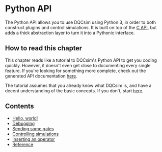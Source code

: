 # Python API

The Python API allows you to use DQCsim using Python 3, in order to both
construct plugins and control simulations. It is built on top of the
[C API](../c-api/index.html), but adds a thick abstraction layer to turn it
into a Pythonic interface.

## How to read this chapter

This chapter reads like a tutorial to DQCsim's Python API to get you coding
quickly. However, it doesn't even get close to documenting every single
feature. If you're looking for something more complete, check out the
generated API documentation [here](https://mbrobbel.github.io/dqcsim/py_/dqcsim/).

The tutorial assumes that you already know what DQCsim is, and have a decent
understanding of the basic concepts. If you don't, start [here](../index.md).

## Contents

 - [Hello, world!](hello-world.md)
 - [Debugging](debugging.md)
 - [Sending some gates](sending-gates.md)
 - [Controlling simulations](simulations.md)
 - [Inserting an operator](operator.md)
 - [Reference](reference.md)
